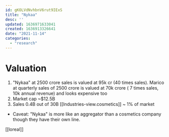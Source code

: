```yaml
---
id: gKOLVdNvhbnV6rut9IExS
title: "Nykaa"
desc: ''
updated: 1636971633041
created: 1636913326641
date: "2021-11-14"
categories: 
  - "research"
---
```




# Valuation
1. "Nykaa" at 2500 crore sales is valued at 95k cr (40 times sales). Marico at quarterly sales of 2500 crore is valued at 70k crore ( 7 times sales, 10k annual revenue) and looks expensive too
2. Market cap ~$12.5B
3. Sales 0.4B out of 30B [[Industries-view.cosmetics]] ~ 1% of market
* Caveat: "Nykaa" is more like an aggregator than a cosmetics company though they have their own line.

[[loreal]]